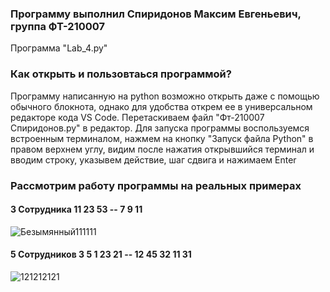 ### Программу выполнил Спиридонов Максим Евгеньевич, группа ФТ-210007

Программа "Lab_4.py"
### Как открыть и пользовтаься программой? 
Программу написанную на python возможно открыть даже с помощью обычного блокнота, однако для удобства открем ее в универсальном редакторе кода VS Code. Перетаскиваем файл "Фт-210007 Спиридонов.py" в редактор. Для запуска программы воспользуемся встроенным терминалом, нажмем на кнопку "Запуск файла Python" в правом верхнем углу, видим после нажатия открывшийся терминал и вводим строку, указывем действие, шаг сдвига и нажимаем Enter

### Рассмотрим работу программы на реальных примерах
#### 3 Сотрудника 11 23 53 -- 7 9 11
![Безымянный111111](https://user-images.githubusercontent.com/53860694/193461360-a8160d70-713b-4d7b-b4b7-32f68565df17.jpg)
#### 5 Сотрудников 3 5 1 23 21 -- 12 45 32 11 31
![121212121](https://user-images.githubusercontent.com/53860694/193461537-77cd38aa-52c5-43c4-b91a-6f65de8036b6.jpg)



